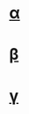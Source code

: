# [α](https://github.com/elbasel42/alpha)
# [β](https://github.com/elbasel42/beta)
# [γ](https://github.com/elbasel42/gamma)
